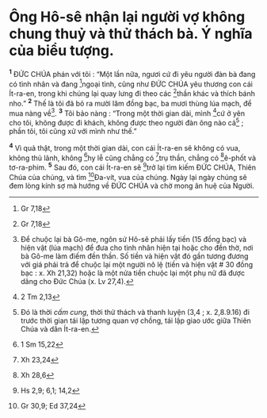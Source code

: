 # Ông Hô-sê nhận lại người vợ không chung thuỷ và thử thách bà. Ý nghĩa của biểu tượng.
<sup><b>1</b></sup> ĐỨC CHÚA phán với tôi : “Một lần nữa, ngươi cứ đi yêu người đàn bà đang có tình nhân và đang [^1*]ngoại tình, cũng như ĐỨC CHÚA yêu thương con cái Ít-ra-en, trong khi chúng lại quay lưng đi theo các [^2*]thần khác và thích bánh nho.” <sup><b>2</b></sup> Thế là tôi đã bỏ ra mười lăm đồng bạc, ba mươi thùng lúa mạch, để mua nàng về[^1]. <sup><b>3</b></sup> Tôi bảo nàng : “Trong một thời gian dài, mình [^3*]cứ ở yên cho tôi, không được đi khách, không được theo người đàn ông nào cả[^2] ; phần tôi, tôi cũng xử với mình như thế.”

<sup><b>4</b></sup> Vì quả thật, trong một thời gian dài, con cái Ít-ra-en sẽ không có vua, không thủ lãnh, không [^4*]hy lễ cũng chẳng có [^5*]trụ thần, chẳng có [^6*]ê-phốt và tơ-ra-phim. <sup><b>5</b></sup> Sau đó, con cái Ít-ra-en sẽ [^7*]trở lại tìm kiếm ĐỨC CHÚA, Thiên Chúa của chúng, và tìm [^8*]Đa-vít, vua của chúng. Ngày lại ngày chúng sẽ đem lòng kính sợ mà hướng về ĐỨC CHÚA và chờ mong ân huệ của Người.

[^1]: Để chuộc lại bà Gô-me, ngôn sứ Hô-sê phải lấy tiền (15 đồng bạc) và hiện vật (lúa mạch) để đưa cho tình nhân hiện tại hoặc cho đền thờ, nơi bà Gô-me làm điếm đền thần. Số tiền và hiện vật đó gần tương đương với giá phải trả để chuộc lại một người nô lệ (tiền và hiện vật # 30 đồng bạc : x. Xh 21,32) hoặc là một nửa tiền chuộc lại một phụ nữ đã được dâng cho Đức Chúa (x. Lv 27,4).
[^2]: Đó là thời <i>cấm cung</i>, thời thử thách và thanh luyện (3,4 ; x. 2,8.9.16) đi trước thời gian tái lập tương quan vợ chồng, tái lập giao ước giữa Thiên Chúa và dân Ít-ra-en.
[^1*]: Gr 7,18
[^2*]: Gr 7,18
[^3*]: 2 Tm 2,13
[^4*]: 1 Sm 15,22
[^5*]: Xh 23,24
[^6*]: Xh 28,6
[^7*]: Hs 2,9; 6,1; 14,2
[^8*]: Gr 30,9; Ed 37,24
